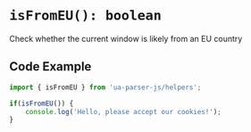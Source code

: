 # `isFromEU(): boolean`

Check whether the current window is likely from an EU country

## Code Example

```js
import { isFromEU } from 'ua-parser-js/helpers';

if(isFromEU()) {
    console.log('Hello, please accept our cookies!');
}
```